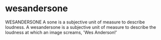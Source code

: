 # wesandersone
WESANDERSONE A sone is a subjective unit of measure to describe loudness. A wesandersone is a subjective unit of measure to describe the loudness at which an image screams, 'Wes Anderson!'
